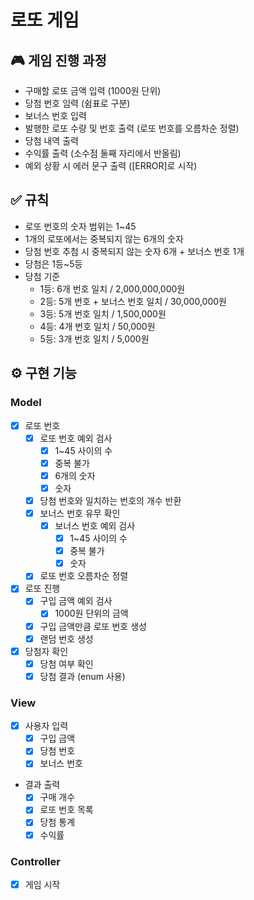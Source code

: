 # 로또 게임
## 🎮 게임 진행 과정
- 구매할 로또 금액 입력 (1000원 단위)
- 당첨 번호 임력 (쉼표로 구분)
- 보너스 번호 입력
- 발행한 로또 수량 및 번호 출력 (로또 번호를 오름차순 정렬)
- 당첨 내역 출력
- 수익률 출력 (소수점 둘째 자리에서 반올림)
- 예외 상황 시 에러 문구 출력 ([ERROR]로 시작)

## ✅ 규칙
- 로또 번호의 숫자 범위는 1~45
- 1개의 로또에서는 중복되지 않는 6개의 숫자
- 당첨 번호 추첨 시 중복되지 않는 숫자 6개 + 보너스 번호 1개
- 당첨은 1등~5등
- 당첨 기준
  - 1등: 6개 번호 일치 / 2,000,000,000원
  - 2등: 5개 번호 + 보너스 번호 일치 / 30,000,000원
  - 3등: 5개 번호 일치 / 1,500,000원
  - 4등: 4개 번호 일치 / 50,000원
  - 5등: 3개 번호 일치 / 5,000원

## ⚙️ 구현 기능
### Model
- [x] 로또 번호
  - [x] 로또 번호 예외 검사
    - [x] 1~45 사이의 수
    - [x] 중복 불가
    - [x] 6개의 숫자
    - [x] 숫자
  - [x] 당첨 번호와 일치하는 번호의 개수 반환
  - [x] 보너스 번호 유무 확인
    - [x] 보너스 번호 예외 검사
      - [x] 1~45 사이의 수
      - [x] 중복 불가
      - [x] 숫자
  - [x] 로또 번호 오름차순 정렬
- [x] 로또 진행
  - [x] 구입 금액 예외 검사
    - [x] 1000원 단위의 금액
  - [x] 구입 금액만큼 로또 번호 생성
  - [x] 랜덤 번호 생성
- [x] 당첨자 확인
  - [x] 당첨 여부 확인
  - [x] 당첨 결과 (enum 사용)
### View
- [x] 사용자 입력
  - [x] 구입 금액
  - [x] 당첨 번호
  - [x] 보너스 번호
- 결과 출력
  - [x] 구매 개수
  - [x] 로또 번호 목록
  - [x] 당첨 통계
  - [x] 수익률
### Controller
- [x] 게임 시작
